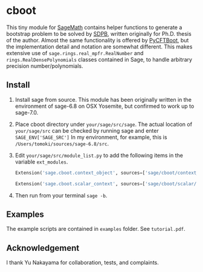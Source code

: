 # cboot

This tiny module for [SageMath](http://www.sagemath.org) contains helper functions
to generate a bootstrap problem to be solved by [SDPB](https://github.com/davidsd/sdpb),
written originally for Ph.D. thesis of the author.
Almost the same functionality is offered by [PyCFTBoot](https://github.com/cbehan/pycftboot),
but the implementation detail and notation are somewhat different.
This makes extensive use of `sage.rings.real_mpfr.RealNumber`
and `rings.RealDensePolynomials` classes contained in Sage,
to handle arbitrary precision number/polynomials.

## Install

1. Install sage from source.
   This module has been originally written in the environment of sage-6.8 on OSX Yosemite,
   but confirmed to work up to sage-7.0.

1. Place cboot directory under `your/sage/src/sage`.
   The actual location of `your/sage/src` can be checked by running sage and enter `SAGE_ENV['SAGE_SRC']`
   In my environment, for example, this is `/Users/tomoki/sources/sage-6.8/src`.

1. Edit `your/sage/src/module_list.py` to add the following items in the variable `ext_modules`.

   ```python
   Extension('sage.cboot.context_object', sources=['sage/cboot/context_object.pyx', 'sage/cboot/partial_fraction.c', 'sage/cboot/integral_decomp.c', 'sage/cboot/chol_and_inverse.c', 'sage/cboot/context_variables.c'], extra_compile_args=['-std=c99'], libraries=['gmp', 'mpfr'], language='c'),

   Extension('sage.cboot.scalar_context', sources=['sage/cboot/scalar/scalar_context.pyx', 'sage/cboot/scalar/hor_formula.c', 'sage/cboot/scalar/hor_recursion.c', 'sage/cboot/scalar/k_compute.c'], include_dirs=['sage/cboot', 'sage/cboot/scalar'], depends=['sage/cboot/context_variables.h'], extra_compile_args=['-std=c99'], libraries=['gmp', 'mpfr'], language='c'),
   ```

1. Then run from your terminal `sage -b`.

## Examples

The example scripts are contained in `examples` folder. See `tutorial.pdf`.

## Acknowledgement

I thank Yu Nakayama for collaboration, tests, and complaints.

